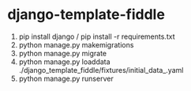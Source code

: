 # django-template-fiddle

1. pip install django /  pip install -r requirements.txt
2. python manage.py makemigrations
3. python manage.py migrate
4. python manage.py loaddata ./django_template_fiddle/fixtures/initial_data_.yaml
5. python manage.py runserver
